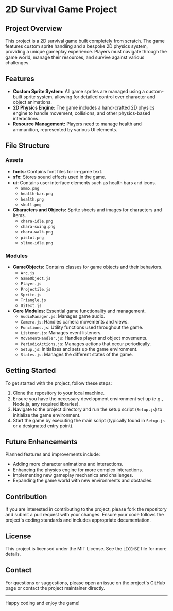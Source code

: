# 2D Survival Game Project

## Project Overview

This project is a 2D survival game built completely from scratch. The game features custom sprite handling and a bespoke 2D physics system, providing a unique gameplay experience. Players must navigate through the game world, manage their resources, and survive against various challenges.

## Features

- **Custom Sprite System:** All game sprites are managed using a custom-built sprite system, allowing for detailed control over character and object animations.
- **2D Physics Engine:** The game includes a hand-crafted 2D physics engine to handle movement, collisions, and other physics-based interactions.
- **Resource Management:** Players need to manage health and ammunition, represented by various UI elements.

## File Structure

### Assets

- **fonts:** Contains font files for in-game text.
- **sfx:** Stores sound effects used in the game.
- **ui:** Contains user interface elements such as health bars and icons.
  - `ammo.png`
  - `health-bar.png`
  - `health.png`
  - `skull.png`
- **Characters and Objects:** Sprite sheets and images for characters and items.
  - `chara-idle.png`
  - `chara-swing.png`
  - `chara-walk.png`
  - `pistol.png`
  - `slime-idle.png`

### Modules

- **GameObjects:** Contains classes for game objects and their behaviors.
  - `Arc.js`
  - `GameObject.js`
  - `Player.js`
  - `Projectile.js`
  - `Sprite.js`
  - `Triangle.js`
  - `UiText.js`
- **Core Modules:** Essential game functionality and management.
  - `AudioManager.js`: Manages game audio.
  - `Camera.js`: Handles camera movements and views.
  - `Functions.js`: Utility functions used throughout the game.
  - `Listener.js`: Manages event listeners.
  - `MovementHandler.js`: Handles player and object movements.
  - `PeriodicActions.js`: Manages actions that occur periodically.
  - `Setup.js`: Initializes and sets up the game environment.
  - `States.js`: Manages the different states of the game.

## Getting Started

To get started with the project, follow these steps:

1. Clone the repository to your local machine.
2. Ensure you have the necessary development environment set up (e.g., Node.js, any required libraries).
3. Navigate to the project directory and run the setup script (`Setup.js`) to initialize the game environment.
4. Start the game by executing the main script (typically found in `Setup.js` or a designated entry point).

## Future Enhancements

Planned features and improvements include:

- Adding more character animations and interactions.
- Enhancing the physics engine for more complex interactions.
- Implementing new gameplay mechanics and challenges.
- Expanding the game world with new environments and obstacles.

## Contribution

If you are interested in contributing to the project, please fork the repository and submit a pull request with your changes. Ensure your code follows the project's coding standards and includes appropriate documentation.

## License

This project is licensed under the MIT License. See the `LICENSE` file for more details.

## Contact

For questions or suggestions, please open an issue on the project's GitHub page or contact the project maintainer directly.

---

Happy coding and enjoy the game!
